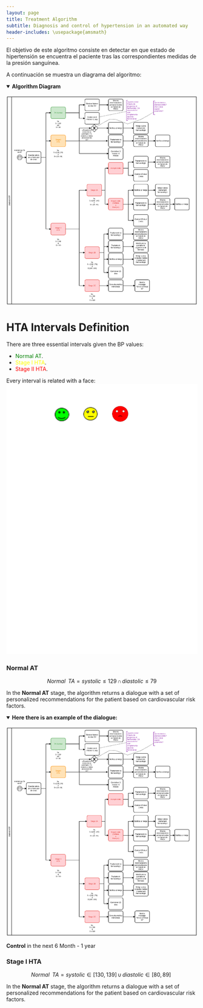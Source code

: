 ```yaml
---
layout: page
title: Treatment Algorithm
subtitle: Diagnosis and control of hypertension in an automated way
header-includes: \usepackage{amsmath}
---
```


El objetivo de este algoritmo consiste en detectar en que estado de hipertensión se encuentra el paciente tras las correspondientes medidas de la presión sanguínea.

A continuación se muestra un diagrama del algoritmo:

<details open>
<summary><b>Algorithm Diagram</b></summary>
<br>
<img src="/img/algoritme_tractament_Rev3.png" alt="Algorithm Diagram">
</details>

# HTA Intervals Definition

>
There are three essential intervals given the BP values:
* <span style="color:green">Normal AT</span>.
* <span style="color:yellow">Stage I HTA</span>.
* <span style="color:red">Stage II HTA</span>.
>
Every interval is related with a face:
![Treatment Faces](img/ThreeAlgorithmFaces.png)


### Normal AT
>
$$
Normal\,\,\,TA = systolic \leq 129\, \cap \,diastolic\leq 79
$$

In the **Normal AT** stage, the algorithm returns a dialogue with a set of personalized recommendations for the patient based on cardiovascular risk factors.

<details open>
<summary><b>Here there is an example of the dialogue:</b></summary>
<br>
<img src="/img/algoritme_tractament_Rev3.png" alt="Treatment dialogue">
</details>


**Control** in the next 6 Month - 1 year

### Stage I HTA
>
$$
Normal\,\,\,TA = systolic \in [130, 139]\, \cup  \,diastolic\in [80, 89]\
$$

In the **Normal AT** stage, the algorithm returns a dialogue with a set of personalized recommendations for the patient based on cardiovascular risk factors.
